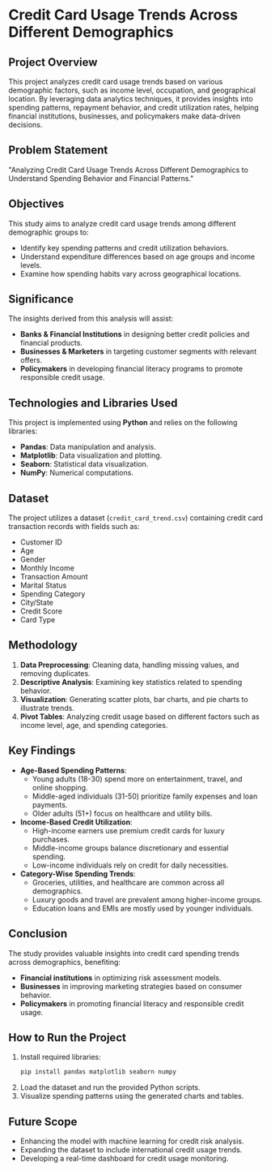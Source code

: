 # Credit Card Usage Trends Across Different Demographics

## Project Overview
This project analyzes credit card usage trends based on various demographic factors, such as income level, occupation, and geographical location. By leveraging data analytics techniques, it provides insights into spending patterns, repayment behavior, and credit utilization rates, helping financial institutions, businesses, and policymakers make data-driven decisions.

## Problem Statement
"Analyzing Credit Card Usage Trends Across Different Demographics to Understand Spending Behavior and Financial Patterns."

## Objectives
This study aims to analyze credit card usage trends among different demographic groups to:
- Identify key spending patterns and credit utilization behaviors.
- Understand expenditure differences based on age groups and income levels.
- Examine how spending habits vary across geographical locations.

## Significance
The insights derived from this analysis will assist:
- **Banks & Financial Institutions** in designing better credit policies and financial products.
- **Businesses & Marketers** in targeting customer segments with relevant offers.
- **Policymakers** in developing financial literacy programs to promote responsible credit usage.

## Technologies and Libraries Used
This project is implemented using **Python** and relies on the following libraries:
- **Pandas**: Data manipulation and analysis.
- **Matplotlib**: Data visualization and plotting.
- **Seaborn**: Statistical data visualization.
- **NumPy**: Numerical computations.

## Dataset
The project utilizes a dataset (`credit_card_trend.csv`) containing credit card transaction records with fields such as:
- Customer ID
- Age
- Gender
- Monthly Income
- Transaction Amount
- Marital Status
- Spending Category
- City/State
- Credit Score
- Card Type

## Methodology
1. **Data Preprocessing**: Cleaning data, handling missing values, and removing duplicates.
2. **Descriptive Analysis**: Examining key statistics related to spending behavior.
3. **Visualization**: Generating scatter plots, bar charts, and pie charts to illustrate trends.
4. **Pivot Tables**: Analyzing credit usage based on different factors such as income level, age, and spending categories.

## Key Findings
- **Age-Based Spending Patterns**:
  - Young adults (18-30) spend more on entertainment, travel, and online shopping.
  - Middle-aged individuals (31-50) prioritize family expenses and loan payments.
  - Older adults (51+) focus on healthcare and utility bills.
- **Income-Based Credit Utilization**:
  - High-income earners use premium credit cards for luxury purchases.
  - Middle-income groups balance discretionary and essential spending.
  - Low-income individuals rely on credit for daily necessities.
- **Category-Wise Spending Trends**:
  - Groceries, utilities, and healthcare are common across all demographics.
  - Luxury goods and travel are prevalent among higher-income groups.
  - Education loans and EMIs are mostly used by younger individuals.

## Conclusion
The study provides valuable insights into credit card spending trends across demographics, benefiting:
- **Financial institutions** in optimizing risk assessment models.
- **Businesses** in improving marketing strategies based on consumer behavior.
- **Policymakers** in promoting financial literacy and responsible credit usage.

## How to Run the Project
1. Install required libraries:
   ```sh
   pip install pandas matplotlib seaborn numpy
   ```
2. Load the dataset and run the provided Python scripts.
3. Visualize spending patterns using the generated charts and tables.

## Future Scope
- Enhancing the model with machine learning for credit risk analysis.
- Expanding the dataset to include international credit usage trends.
- Developing a real-time dashboard for credit usage monitoring.

  

